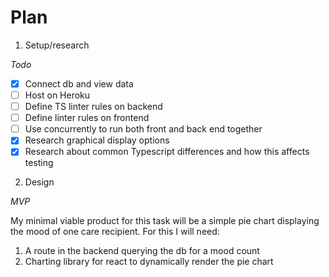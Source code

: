 # Plan

1. Setup/research

_Todo_

- [x] Connect db and view data
- [ ] Host on Heroku
- [ ] Define TS linter rules on backend
- [ ] Define linter rules on frontend
- [ ] Use concurrently to run both front and back end together
- [x] Research graphical display options
- [x] Research about common Typescript differences and how this affects testing

2. Design

_MVP_ 

My minimal viable product for this task will be a simple pie chart displaying the mood of one care recipient. For this I will need:

1. A route in the backend querying the db for a mood count
2. Charting library for react to dynamically render the pie chart




